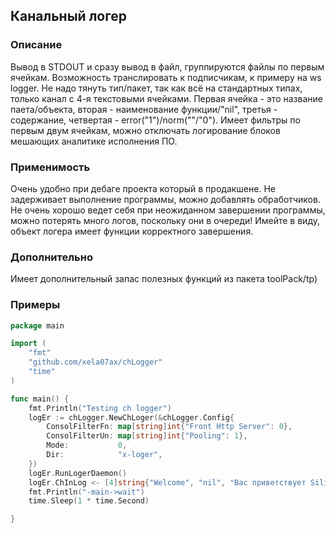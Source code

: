 ## Канальный логер

### Описание
Вывод в STDOUT и сразу вывод в файл, группируются файлы по первым ячейкам. Возможность транслировать к подписчикам, к примеру на ws logger. Не надо тянуть тип/пакет, так как всё на стандартных типах, только канал с 4-я текстовыми ячейками. Первая ячейка - это название паета/объекта, вторая - наименование функции/"nil", третья - содержание, четвертая - error("1")/norm(""/"0"). Имеет фильтры по первым двум ячейкам, можно отключать логирование блоков мешающих аналитике исполнения ПО.

### Применимость
Очень удобно при дебаге проекта который в продакшене. Не задерживает выполнение программы, можно добавлять обработчиков. 
Не очень хорошо ведет себя при неожиданном завершении программы, можно потерять много логов, поскольку они в очереди! Имейте в виду, объект логера имеет функции корректного завершения.

### Дополнительно
Имеет дополнительный запас полезных функций из пакета toolPack/tp)

### Примеры

```go
package main

import (
	"fmt"
	"github.com/xela07ax/chLogger"
	"time"
)

func main() {
	fmt.Println("Testing ch logger")
	logEr := chLogger.NewChLoger(&chLogger.Config{
		ConsolFilterFn: map[string]int{"Front Http Server": 0},
		ConsolFilterUn: map[string]int{"Pooling": 1},
		Mode:           0,
		Dir:            "x-loger",
	})
	logEr.RunLogerDaemon()
	logEr.ChInLog <- [4]string{"Welcome", "nil", "Вас приветствует Silika-FileКонтроллер v1.1"}
	fmt.Println("-main->wait")
	time.Sleep(1 * time.Second)

}
```
